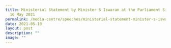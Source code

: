```yaml
---
title: Ministerial Statement by Minister S Iswaran at the Parliament Sitting on
  10 May 2021
permalink: /media-centre/speeches/ministerial-statement-minister-s-iswaran-parliament-sitting-10-may-2021/
date: 2021-05-10
layout: post
description: ""
image: ""
---
```

